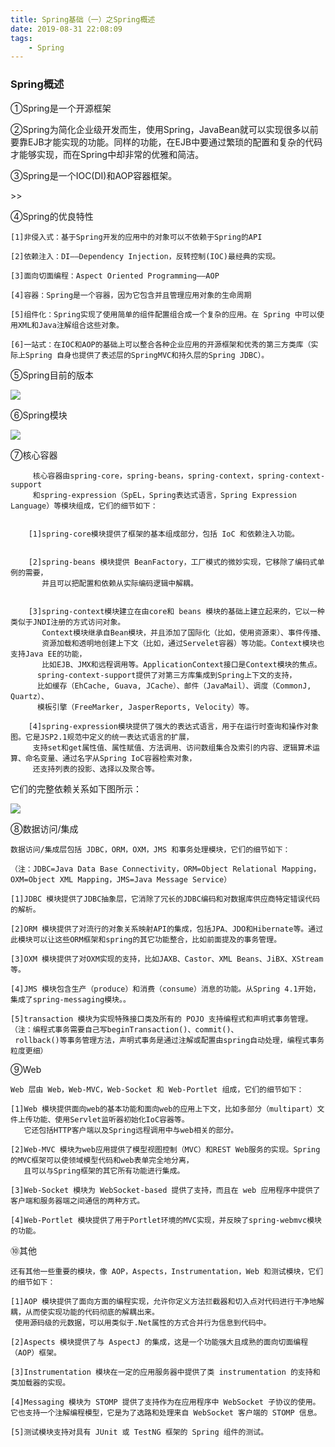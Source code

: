 ```yaml
---
title: Spring基础（一）之Spring概述
date: 2019-08-31 22:08:09 
tags: 
    - Spring
---
```


### Spring概述 ###

①Spring是一个开源框架

②Spring为简化企业级开发而生，使用Spring，JavaBean就可以实现很多以前要靠EJB才能实现的功能。同样的功能，在EJB中要通过繁琐的配置和复杂的代码才能够实现，而在Spring中却非常的优雅和简洁。

③Spring是一个IOC(DI)和AOP容器框架。
<!--more-->>>
④Spring的优良特性

	[1]非侵入式：基于Spring开发的应用中的对象可以不依赖于Spring的API

	[2]依赖注入：DI——Dependency Injection，反转控制(IOC)最经典的实现。

	[3]面向切面编程：Aspect Oriented Programming——AOP

	[4]容器：Spring是一个容器，因为它包含并且管理应用对象的生命周期

	[5]组件化：Spring实现了使用简单的组件配置组合成一个复杂的应用。在 Spring 中可以使用XML和Java注解组合这些对象。

	[6]一站式：在IOC和AOP的基础上可以整合各种企业应用的开源框架和优秀的第三方类库（实际上Spring 自身也提供了表述层的SpringMVC和持久层的Spring JDBC）。

⑤Spring目前的版本

![](/image/Spring基础之Spring概述/spring版本.png)

⑥Spring模块

![](/image/Spring基础之Spring概述/Spring模块.png)


⑦核心容器

         核心容器由spring-core，spring-beans，spring-context，spring-context-support
         和spring-expression（SpEL，Spring表达式语言，Spring Expression Language）等模块组成，它们的细节如下：


        [1]spring-core模块提供了框架的基本组成部分，包括 IoC 和依赖注入功能。


		[2]spring-beans 模块提供 BeanFactory，工厂模式的微妙实现，它移除了编码式单例的需要，
           并且可以把配置和依赖从实际编码逻辑中解耦。


        [3]spring-context模块建立在由core和 beans 模块的基础上建立起来的，它以一种类似于JNDI注册的方式访问对象。
           Context模块继承自Bean模块，并且添加了国际化（比如，使用资源束）、事件传播、
           资源加载和透明地创建上下文（比如，通过Servelet容器）等功能。Context模块也支持Java EE的功能，
           比如EJB、JMX和远程调用等。ApplicationContext接口是Context模块的焦点。
          spring-context-support提供了对第三方库集成到Spring上下文的支持，
          比如缓存（EhCache, Guava, JCache）、邮件（JavaMail）、调度（CommonJ, Quartz）、
          模板引擎（FreeMarker, JasperReports, Velocity）等。

        [4]spring-expression模块提供了强大的表达式语言，用于在运行时查询和操作对象图。它是JSP2.1规范中定义的统一表达式语言的扩展，
         支持set和get属性值、属性赋值、方法调用、访问数组集合及索引的内容、逻辑算术运算、命名变量、通过名字从Spring IoC容器检索对象，
         还支持列表的投影、选择以及聚合等。
 
它们的完整依赖关系如下图所示：

![](/image/Spring基础之Spring概述/模块依赖图.png)

⑧数据访问/集成

	数据访问/集成层包括 JDBC，ORM，OXM，JMS 和事务处理模块，它们的细节如下：

	（注：JDBC=Java Data Base Connectivity，ORM=Object Relational Mapping，OXM=Object XML Mapping，JMS=Java Message Service）

	[1]JDBC 模块提供了JDBC抽象层，它消除了冗长的JDBC编码和对数据库供应商特定错误代码的解析。	

	[2]ORM 模块提供了对流行的对象关系映射API的集成，包括JPA、JDO和Hibernate等。通过此模块可以让这些ORM框架和spring的其它功能整合，比如前面提及的事务管理。

	[3]OXM 模块提供了对OXM实现的支持，比如JAXB、Castor、XML Beans、JiBX、XStream等。

	[4]JMS 模块包含生产（produce）和消费（consume）消息的功能。从Spring 4.1开始，集成了spring-messaging模块。。

	[5]transaction 模块为实现特殊接口类及所有的 POJO 支持编程式和声明式事务管理。（注：编程式事务需要自己写beginTransaction()、commit()、
     rollback()等事务管理方法，声明式事务是通过注解或配置由spring自动处理，编程式事务粒度更细）

⑨Web

	Web 层由 Web，Web-MVC，Web-Socket 和 Web-Portlet 组成，它们的细节如下：

	[1]Web 模块提供面向web的基本功能和面向web的应用上下文，比如多部分（multipart）文件上传功能、使用Servlet监听器初始化IoC容器等。
       它还包括HTTP客户端以及Spring远程调用中与web相关的部分。

    [2]Web-MVC 模块为web应用提供了模型视图控制（MVC）和REST Web服务的实现。Spring的MVC框架可以使领域模型代码和web表单完全地分离，
       且可以与Spring框架的其它所有功能进行集成。

	[3]Web-Socket 模块为 WebSocket-based 提供了支持，而且在 web 应用程序中提供了客户端和服务器端之间通信的两种方式。

	[4]Web-Portlet 模块提供了用于Portlet环境的MVC实现，并反映了spring-webmvc模块的功能。

⑩其他

	还有其他一些重要的模块，像 AOP，Aspects，Instrumentation，Web 和测试模块，它们的细节如下：

	[1]AOP 模块提供了面向方面的编程实现，允许你定义方法拦截器和切入点对代码进行干净地解耦，从而使实现功能的代码彻底的解耦出来。
     使用源码级的元数据，可以用类似于.Net属性的方式合并行为信息到代码中。

	[2]Aspects 模块提供了与 AspectJ 的集成，这是一个功能强大且成熟的面向切面编程（AOP）框架。

	[3]Instrumentation 模块在一定的应用服务器中提供了类 instrumentation 的支持和类加载器的实现。

	[4]Messaging 模块为 STOMP 提供了支持作为在应用程序中 WebSocket 子协议的使用。它也支持一个注解编程模型，它是为了选路和处理来自 WebSocket 客户端的 STOMP 信息。

	[5]测试模块支持对具有 JUnit 或 TestNG 框架的 Spring 组件的测试。

